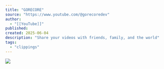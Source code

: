```yaml
---
title: "GORECORE"
source: "https://www.youtube.com/@gorecoredev"
author:
  - "[[YouTube]]"
published:
created: 2025-06-04
description: "Share your videos with friends, family, and the world"
tags:
  - "clippings"
---
```

![](https://www.youtube.com/watch?v=embed)